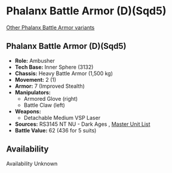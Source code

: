 # Phalanx Battle Armor (D)(Sqd5) 

[Other Phalanx Battle Armor variants](../phalanx_battle_armor.md) 

## Phalanx Battle Armor (D)(Sqd5) 

- **Role:** Ambusher 
- **Tech Base:** Inner Sphere (3132) 
- **Chassis:** Heavy Battle Armor (1,500 kg) 
- **Movement:** 2 (1) 
- **Armor:** 7 (Improved Stealth) 
- **Manipulators:** 
  - Armored Glove (right) 
  - Battle Claw (left) 
- **Weapons:** 
  - Detachable Medium VSP Laser 
- **Sources:** RS3145 NT NU - Dark Ages , [Master Unit List](http://masterunitlist.info/Unit/Details/8788) 
- **Battle Value:** 62 (436 for 5 suits) 

## Availability 

Availability Unknown 

